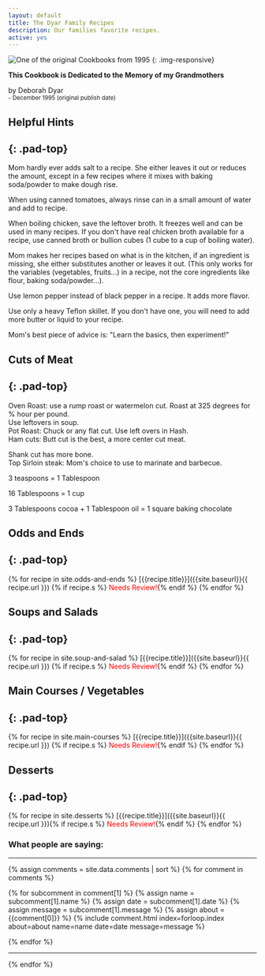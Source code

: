 ```yaml
---
layout: default
title: The Dyar Family Recipes
description: Our families favorite recipes.
active: yes
---
```


![One of the original Cookbooks from 1995]({{site.baseurl}}/assets/images/the-cookbook.jpg)
{: .img-responsive}

**This Cookbook is Dedicated to the Memory of my Grandmothers**

by Deborah Dyar  
<small>- December 1995 (original publish date)</small> 



## Helpful Hints
{: .pad-top}
--- 
Mom hardly ever adds salt to a recipe. She either leaves it out or reduces the amount, except in a few recipes where it mixes with baking soda/powder to make dough rise. 

When using canned tomatoes, always rinse can in a small amount of water and add to recipe. 

When boiling chicken, save the leftover broth. It freezes well and can be used in many recipes. If you don't have real chicken broth available for a recipe, use canned broth or bullion cubes (1 cube to a cup of boiling water). 

Mom makes her recipes based on what is in the kitchen, if an ingredient is missing, she either substitutes another or leaves it out. (This only works for the variables (vegetables, fruits...) in a recipe, not the core ingredients like flour, baking soda/powder...). 

Use lemon pepper instead of black pepper in a recipe. It adds more flavor. 

Use only a heavy Teflon skillet. If you don't have one, you will need to add more butter or liquid to your recipe. 

Mom's best piece of advice is: "Learn the basics, then experiment!" 



## Cuts of Meat
{: .pad-top}
---
Oven Roast: use a rump roast or watermelon cut. Roast at 325 degrees for % hour per pound.  
Use leftovers in soup.  
Pot Roast: Chuck or any flat cut. Use left overs in Hash.  
Ham cuts: Butt cut is the best, a more center cut meat.   


Shank cut has more bone.  
Top Sirloin steak: Mom's choice to use to marinate and barbecue. 

3 teaspoons = 1 Tablespoon

16 Tablespoons = 1 cup

3 Tablespoons cocoa + 1 Tablespoon oil = 1 square baking chocolate

## Odds and Ends
{: .pad-top} 
---
{% for recipe in site.odds-and-ends %}
[{{recipe.title}}]({{site.baseurl}}{{ recipe.url }}) {% if recipe.s %}<span style="color:red;"> Needs Review!</span>{% endif %}  {% endfor %}

## Soups and Salads
{: .pad-top}
---
{% for recipe in site.soup-and-salad %}
[{{recipe.title}}]({{site.baseurl}}{{ recipe.url }}) {% if recipe.s %}<span style="color:red;"> Needs Review!</span>{% endif %}  {% endfor %}

## Main Courses / Vegetables
{: .pad-top}
---
{% for recipe in site.main-courses %}
[{{recipe.title}}]({{site.baseurl}}{{ recipe.url }}) {% if recipe.s %}<span style="color:red;"> Needs Review!</span>{% endif %}  {% endfor %}

## Desserts 
{: .pad-top}
---
{% for recipe in site.desserts %}
[{{recipe.title}}]({{site.baseurl}}{{ recipe.url }}){% if recipe.s %}<span style="color:red;"> Needs Review!</span>{% endif %}  {% endfor %}

 <div class="comments pad-top">
          <h3 class="pad-top">What people are saying:</h3><hr>
          {% assign comments = site.data.comments | sort %}
          {% for comment in comments %}

  {% for subcomment in comment[1] %}
  {% assign name = subcomment[1].name %}
     {% assign date = subcomment[1].date %}
     {% assign message = subcomment[1].message %}
     {% assign about = {{comment[0]}} %}
     {% include comment.html index=forloop.index about=about name=name date=date message=message %}
    

{% endfor %}
 <hr>
 {% endfor %}
        </div>

